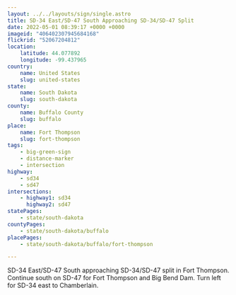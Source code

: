 ```yaml
---
layout: ../../layouts/sign/single.astro
title: SD-34 East/SD-47 South Approaching SD-34/SD-47 Split
date: 2022-05-01 08:39:17 +0000 +0000
imageid: "406402307945684168"
flickrid: "52067204812"
location:
    latitude: 44.077892
    longitude: -99.437965
country:
    name: United States
    slug: united-states
state:
    name: South Dakota
    slug: south-dakota
county:
    name: Buffalo County
    slug: buffalo
place:
    name: Fort Thompson
    slug: fort-thompson
tags:
    - big-green-sign
    - distance-marker
    - intersection
highway:
    - sd34
    - sd47
intersections:
    - highway1: sd34
      highway2: sd47
statePages:
    - state/south-dakota
countyPages:
    - state/south-dakota/buffalo
placePages:
    - state/south-dakota/buffalo/fort-thompson

---
```

SD-34 East/SD-47 South approaching SD-34/SD-47 split in Fort Thompson.  Continue south on SD-47 for Fort Thompson and Big Bend Dam.  Turn left for SD-34 east to Chamberlain.